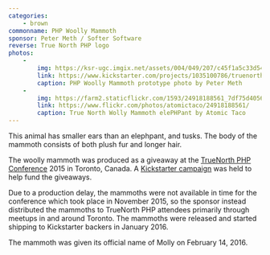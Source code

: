 ```yaml
---
categories:
    - brown
commonname: PHP Woolly Mammoth
sponsor: Peter Meth / Softer Software
reverse: True North PHP logo
photos:
    -
        img: https://ksr-ugc.imgix.net/assets/004/049/207/c45f1a5c33d5474f647498fff0248518_original.jpg?v=1435325895&w=639&fit=max&auto=format&q=92&s=b7c7b842069a081a3bd6ee38ca9c472d
        link: https://www.kickstarter.com/projects/1035100786/truenorth-php-woolly-mammoth-plush-toy/posts/1268071
        caption: PHP Woolly Mammoth prototype photo by Peter Meth
    -
        img: https://farm2.staticflickr.com/1593/24918188561_7df75d4056_n.jpg
        link: https://www.flickr.com/photos/atomictaco/24918188561/
        caption: True North Wolly Mammoth elePHPant by Atomic Taco
---
```

This animal has smaller ears than an elephpant, and tusks. The body of the
mammoth consists of both plush fur and longer hair.

The woolly mammoth was produced as a giveaway at the [TrueNorth PHP Conference](http://truenorthphp.ca) 2015 in Toronto, Canada. A [Kickstarter campaign](https://www.kickstarter.com/projects/1035100786/truenorth-php-woolly-mammoth-plush-toy) was held to help fund the giveaways.

Due to a production delay, the mammoths were not available in time for the conference which took place in November 2015, so the sponsor instead distributed the mammoths to TrueNorth PHP attendees primarily through meetups in and around Toronto. The mammoths were released and started shipping to Kickstarter backers in January 2016.

The mammoth was given its official name of Molly on February 14, 2016.
